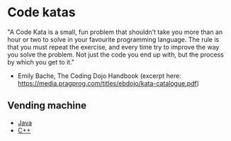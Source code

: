 # Code katas

"A Code Kata is a small, fun problem that shouldn’t take you more than an hour or two to solve in
your favourite programming language. The rule is that you must repeat the exercise, and every
time try to improve the way you solve the problem. Not just the code you end up with, but the
process by which you get to it."

 - Emily Bache, The Coding Dojo Handbook (excerpt here: https://media.pragprog.com/titles/ebdojo/kata-catalogue.pdf)
 
 ## Vending machine
   - [Java](https://github.com/ravendarque/katas/tree/master/java/VendingMachine)
   - [C++](https://github.com/ravendarque/katas/tree/master/C%2B%2B/VendingMachine)
